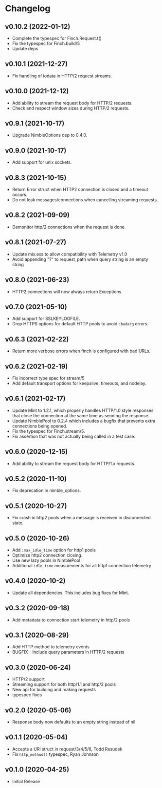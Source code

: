 # Changelog

## v0.10.2 (2022-01-12)

- Complete the typespec for Finch.Request.t()
- Fix the typespec for Finch.build/5
- Update deps

## v0.10.1 (2021-12-27)

- Fix handling of iodata in HTTP/2 request streams.

## v0.10.0 (2021-12-12)

- Add ability to stream the request body for HTTP/2 requests.
- Check and respect window sizes during HTTP/2 requests.

## v0.9.1 (2021-10-17)

- Upgrade NimbleOptions dep to 0.4.0.

## v0.9.0 (2021-10-17)

- Add support for unix sockets.

## v0.8.3 (2021-10-15)

- Return Error struct when HTTP2 connection is closed and a timeout occurs.
- Do not leak messages/connections when cancelling streaming requests.

## v0.8.2 (2021-09-09)

- Demonitor http/2 connections when the request is done.

## v0.8.1 (2021-07-27)

- Update mix.exs to allow compatibility with Telemetry v1.0
- Avoid appending "?" to request_path when query string is an empty string

## v0.8.0 (2021-06-23)

- HTTP2 connections will now always return Exceptions.

## v0.7.0 (2021-05-10)

- Add support for SSLKEYLOGFILE.
- Drop HTTPS options for default HTTP pools to avoid `:badarg` errors.

## v0.6.3 (2021-02-22)

- Return more verbose errors when finch is configured with bad URLs.

## v0.6.2 (2021-02-19)

- Fix incorrect type spec for stream/5
- Add default transport options for keepalive, timeouts, and nodelay.

## v0.6.1 (2021-02-17)

- Update Mint to 1.2.1, which properly handles HTTP/1.0 style responses that close
  the connection at the same time as sending the response.
- Update NimblePool to 0.2.4 which includes a bugfix that prevents extra connections
  being opened.
- Fix the typespec for Finch.stream/5.
- Fix assertion that was not actually being called in a test case.

## v0.6.0 (2020-12-15)

- Add ability to stream the request body for HTTP/1.x requests.

## v0.5.2 (2020-11-10)

- Fix deprecation in nimble_options.

## v0.5.1 (2020-10-27)

- Fix crash in http2 pools when a message is received in disconnected state.

## v0.5.0 (2020-10-26)

- Add `:max_idle_time` option for http1 pools
- Optimize http2 connection closing.
- Use new lazy pools in NimblePool
- Additional `idle_time` measurements for all http1 connection telemetry

## v0.4.0 (2020-10-2)

- Update all dependencies. This includes bug fixes for Mint.

## v0.3.2 (2020-09-18)

- Add metadata to connection start telemetry in http/2 pools

## v0.3.1 (2020-08-29)

- Add HTTP method to telemetry events
- BUGFIX - Include query parameters in HTTP/2 requests

## v0.3.0 (2020-06-24)

- HTTP/2 support
- Streaming support for both http/1.1 and http/2 pools
- New api for building and making requests
- typespec fixes

## v0.2.0 (2020-05-06)

- Response body now defaults to an empty string instead of nil

## v0.1.1 (2020-05-04)

- Accepts a URI struct in request/3/4/5/6, Todd Resudek
- Fix `http_method()` typespec, Ryan Johnson

## v0.1.0 (2020-04-25)

- Initial Release
